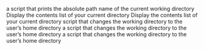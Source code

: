 a script that prints the absolute path name of the current working directory
Display the contents list of your current directory
Display the contents list of your current directory
script that changes the working directory to the user’s home directory
a script that changes the working directory to the user’s home directory
a script that changes the working directory to the user’s home directory
